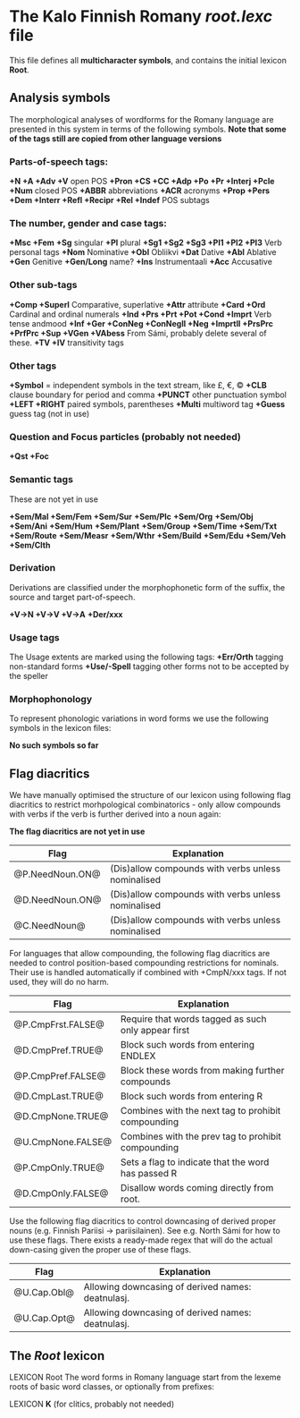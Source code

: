 
# The Kalo Finnish Romany *root.lexc* file                    

This file defines all **multicharacter symbols**, and contains the initial lexicon **Root**.


## Analysis symbols
The morphological analyses of wordforms for the Romany
language are presented in this system in terms of the following symbols.
**Note that some of the tags still are copied from other language versions**

### Parts-of-speech tags:
 **+N +A +Adv +V** open POS
 **+Pron +CS +CC +Adp +Po +Pr +Interj +Pcle +Num** closed POS
 **+ABBR** abbreviations
 **+ACR** acronyms
 **+Prop +Pers +Dem +Interr +Refl +Recipr +Rel +Indef** POS subtags


### The number, gender and case tags:

 **+Msc +Fem** 
 **+Sg** singular
 **+Pl** plural
 **+Sg1 +Sg2 +Sg3 +Pl1 +Pl2 +Pl3** Verb personal tags
 **+Nom** Nominative
 **+Obl**  Obliikvi
 **+Dat** Dative
 **+Abl** Ablative
 **+Gen** Genitive
 **+Gen/Long**  name?
 **+Ins**  Instrumentaali
 **+Acc** Accusative

### Other sub-tags

 **+Comp +Superl** Comparative, superlative
 **+Attr** attribute 
 **+Card +Ord** Cardinal and ordinal numerals 
 **+Ind +Prs +Prt +Pot +Cond +Imprt** Verb tense andmood
 **+Inf +Ger +ConNeg +ConNegII +Neg +ImprtII +PrsPrc +PrfPrc +Sup +VGen +VAbess** From Sámi, probably delete several of these.
 **+TV +IV** transitivity tags


### Other tags

 **+Symbol** = independent symbols in the text stream, like £, €, ©
 **+CLB** clause boundary for period and comma
 **+PUNCT** other punctuation symbol
 **+LEFT +RIGHT** paired symbols, parentheses
 **+Multi** multiword tag
 **+Guess** guess tag (not in use)

### Question and Focus particles (probably not needed)
 **+Qst +Foc** 


### Semantic tags

These are not yet in use

 **+Sem/Mal +Sem/Fem +Sem/Sur** 
 **+Sem/Plc** 
 **+Sem/Org** 
 **+Sem/Obj** 
 **+Sem/Ani** 
 **+Sem/Hum** 
 **+Sem/Plant** 
 **+Sem/Group** 
 **+Sem/Time** 
 **+Sem/Txt** 
 **+Sem/Route** 
 **+Sem/Measr** 
 **+Sem/Wthr** 
 **+Sem/Build** 
 **+Sem/Edu** 
 **+Sem/Veh** 
 **+Sem/Clth** 


### Derivation

Derivations are classified under the morphophonetic form of the suffix, the
source and target part-of-speech.

 **+V→N +V→V +V→A** 
 **+Der/xxx** 

### Usage tags
The Usage extents are marked using the following tags:
 **+Err/Orth** tagging non-standard forms
 **+Use/-Spell** tagging other forms not to be accepted by the speller


### Morphophonology
To represent phonologic variations in word forms we use the following
symbols in the lexicon files:

**No such symbols so far**

## Flag diacritics
We have manually optimised the structure of our lexicon using following
flag diacritics to restrict morhpological combinatorics - only allow compounds
with verbs if the verb is further derived into a noun again:

**The flag diacritics are not yet in use**

| Flag | Explanation
| --- | --- 
 |  @P.NeedNoun.ON@ | (Dis)allow compounds with verbs unless nominalised
 |  @D.NeedNoun.ON@ | (Dis)allow compounds with verbs unless nominalised
 |  @C.NeedNoun@ | (Dis)allow compounds with verbs unless nominalised

For languages that allow compounding, the following flag diacritics are needed
to control position-based compounding restrictions for nominals. Their use is
handled automatically if combined with +CmpN/xxx tags. If not used, they will
do no harm.

| Flag | Explanation
| --- | ---  
 |  @P.CmpFrst.FALSE@ | Require that words tagged as such only appear first
 |  @D.CmpPref.TRUE@ | Block such words from entering ENDLEX
 |  @P.CmpPref.FALSE@ | Block these words from making further compounds
 |  @D.CmpLast.TRUE@ | Block such words from entering R
 |  @D.CmpNone.TRUE@ | Combines with the next tag to prohibit compounding
 |  @U.CmpNone.FALSE@ | Combines with the prev tag to prohibit compounding
 |  @P.CmpOnly.TRUE@ | Sets a flag to indicate that the word has passed R
 |  @D.CmpOnly.FALSE@ | Disallow words coming directly from root.

Use the following flag diacritics to control downcasing of derived proper
nouns (e.g. Finnish Pariisi -> pariisilainen). See e.g. North Sámi for how to use
these flags. There exists a ready-made regex that will do the actual down-casing
given the proper use of these flags.

| Flag | Explanation
| --- | --- 
 |  @U.Cap.Obl@ | Allowing downcasing of derived names: deatnulasj.
 |  @U.Cap.Opt@ | Allowing downcasing of derived names: deatnulasj.


## The *Root* lexicon
LEXICON Root
The word forms in Romany language start from the lexeme roots of basic
word classes, or optionally from prefixes:

LEXICON **K** (for clitics, probably not needed)

